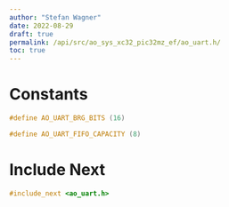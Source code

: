 ```yaml
---
author: "Stefan Wagner"
date: 2022-08-29
draft: true
permalink: /api/src/ao_sys_xc32_pic32mz_ef/ao_uart.h/
toc: true
---
```


# Constants

```c
#define AO_UART_BRG_BITS (16)
```

```c
#define AO_UART_FIFO_CAPACITY (8)
```

# Include Next

```c
#include_next <ao_uart.h>
```
